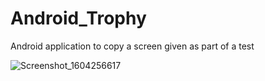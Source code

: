 # Android_Trophy

Android application to copy a screen given as part of a test

![Screenshot_1604256617](https://user-images.githubusercontent.com/5777655/97811969-26dc5c00-1c4c-11eb-82b7-57314592e0c6.png)
